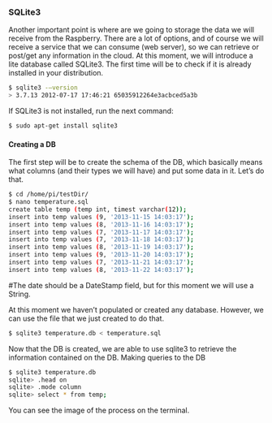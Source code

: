 ### SQLite3

Another important point is where are we going to storage the data we will receive from the Raspberry. There are a lot of options, and of course we will receive a service that we can consume (web server), so we can retrieve or post/get any information in the cloud. At this moment, we will introduce a lite database called SQLite3. The first time will be to check if it is already installed in your distribution.

```bash
$ sqlite3 -–version
> 3.7.13 2012-07-17 17:46:21 65035912264e3acbced5a3b 
```

If SQLite3 is not installed, run the next command:

```bash
$ sudo apt-get install sqlite3
```

#### Creating a DB

The first step will be to create the schema of the DB, which basically means what columns (and their types we will have) and put some data in it. Let’s do that.

```bash
$ cd /home/pi/testDir/ 
$ nano temperature.sql
create table temp (temp int, timest varchar(12));
insert into temp values (9, '2013-11-15 14:03:17');
insert into temp values (8, '2013-11-16 14:03:17');
insert into temp values (7, '2013-11-17 14:03:17'); 
insert into temp values (7, '2013-11-18 14:03:17'); 
insert into temp values (8, '2013-11-19 14:03:17'); 
insert into temp values (9, '2013-11-20 14:03:17'); 
insert into temp values (7, '2013-11-21 14:03:17'); 
insert into temp values (8, '2013-11-22 14:03:17');
```

#The date should be a DateStamp field, but for this moment we will use a String.

At this moment we haven’t populated or created any database. However, we can use the file that we just created to do that.

```bash
$ sqlite3 temperature.db < temperature.sql
```

Now that the DB is created, we are able to use sqlite3 to retrieve the information contained on the DB.
Making queries to the DB

```bash
$ sqlite3 temperature.db 
sqlite> .head on
sqlite> .mode column 
sqlite> select * from temp;
```

You can see the image of the process on the terminal.
